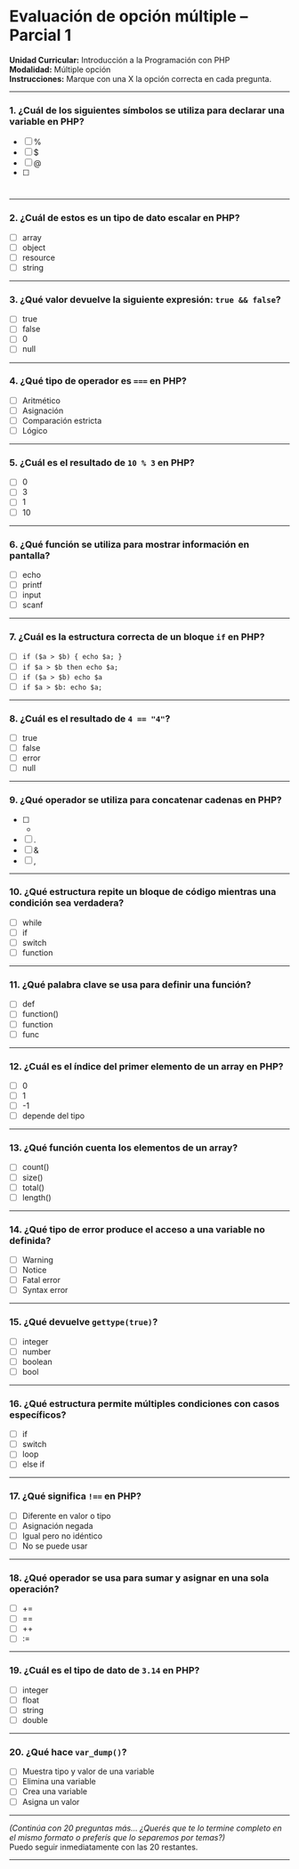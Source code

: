# Evaluación de opción múltiple – Parcial 1  
**Unidad Curricular:** Introducción a la Programación con PHP  
**Modalidad:** Múltiple opción  
**Instrucciones:** Marque con una X la opción correcta en cada pregunta.

---

### 1. ¿Cuál de los siguientes símbolos se utiliza para declarar una variable en PHP?

- [ ] %
- [ ] $
- [ ] @
- [ ] #

---

### 2. ¿Cuál de estos es un tipo de dato escalar en PHP?

- [ ] array
- [ ] object
- [ ] resource
- [ ] string

---

### 3. ¿Qué valor devuelve la siguiente expresión: `true && false`?

- [ ] true
- [ ] false
- [ ] 0
- [ ] null

---

### 4. ¿Qué tipo de operador es `===` en PHP?

- [ ] Aritmético
- [ ] Asignación
- [ ] Comparación estricta
- [ ] Lógico

---

### 5. ¿Cuál es el resultado de `10 % 3` en PHP?

- [ ] 0
- [ ] 3
- [ ] 1
- [ ] 10

---

### 6. ¿Qué función se utiliza para mostrar información en pantalla?

- [ ] echo
- [ ] printf
- [ ] input
- [ ] scanf

---

### 7. ¿Cuál es la estructura correcta de un bloque `if` en PHP?

- [ ] `if ($a > $b) { echo $a; }`
- [ ] `if $a > $b then echo $a;`
- [ ] `if ($a > $b) echo $a`
- [ ] `if $a > $b: echo $a;`

---

### 8. ¿Cuál es el resultado de `4 == "4"`?

- [ ] true
- [ ] false
- [ ] error
- [ ] null

---

### 9. ¿Qué operador se utiliza para concatenar cadenas en PHP?

- [ ] +
- [ ] .
- [ ] &
- [ ] ,

---

### 10. ¿Qué estructura repite un bloque de código mientras una condición sea verdadera?

- [ ] while
- [ ] if
- [ ] switch
- [ ] function

---

### 11. ¿Qué palabra clave se usa para definir una función?

- [ ] def
- [ ] function()
- [ ] function
- [ ] func

---

### 12. ¿Cuál es el índice del primer elemento de un array en PHP?

- [ ] 0
- [ ] 1
- [ ] -1
- [ ] depende del tipo

---

### 13. ¿Qué función cuenta los elementos de un array?

- [ ] count()
- [ ] size()
- [ ] total()
- [ ] length()

---

### 14. ¿Qué tipo de error produce el acceso a una variable no definida?

- [ ] Warning
- [ ] Notice
- [ ] Fatal error
- [ ] Syntax error

---

### 15. ¿Qué devuelve `gettype(true)`?

- [ ] integer
- [ ] number
- [ ] boolean
- [ ] bool

---

### 16. ¿Qué estructura permite múltiples condiciones con casos específicos?

- [ ] if
- [ ] switch
- [ ] loop
- [ ] else if

---

### 17. ¿Qué significa `!==` en PHP?

- [ ] Diferente en valor o tipo
- [ ] Asignación negada
- [ ] Igual pero no idéntico
- [ ] No se puede usar

---

### 18. ¿Qué operador se usa para sumar y asignar en una sola operación?

- [ ] +=
- [ ] ==
- [ ] ++
- [ ] :=

---

### 19. ¿Cuál es el tipo de dato de `3.14` en PHP?

- [ ] integer
- [ ] float
- [ ] string
- [ ] double

---

### 20. ¿Qué hace `var_dump()`?

- [ ] Muestra tipo y valor de una variable
- [ ] Elimina una variable
- [ ] Crea una variable
- [ ] Asigna un valor

---

*(Continúa con 20 preguntas más… ¿Querés que te lo termine completo en el mismo formato o preferís que lo separemos por temas?)*  
Puedo seguir inmediatamente con las 20 restantes.

---
